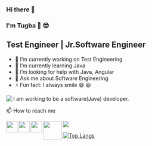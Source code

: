 ### Hi there  👋

<!--
**tugbayavuzz/tugbayavuzz** is a ✨ _special_ ✨ repository because its `README.md` (this file) appears on your GitHub profile.

Here are some ideas to get you started:-->

###  I'm Tugba :raising_hand: :sunglasses:

## Test Engineer | Jr.Software Engineer

- 🔭 I’m currently working on Test Engineering
- 🌱 I’m currently learning Java
- 🤔 I’m looking for help with Java, Angular
- 💬 Ask me about Software Engineering
- ⚡ Fun fact: I always smile 😄 :laughing:




I am  working to be a software(Java) developer.
<img src="https://media.giphy.com/media/L1R1tvI9svkIWwpVYr/giphy.gif" align=left>

📫 How to reach me

[<img src="https://seeklogo.com/images/L/linkedin-icon-logo-FBADE03110-seeklogo.com.png" width="30" align=left>](https://www.linkedin.com/in/tugbayavuzz/)

[<img src="https://seeklogo.com/images/T/twitter-logo-7249D46199-seeklogo.com.png" width="30" align=left>](https://twitter.com/tugbayavuzdev)

[<img src="https://cdn.iconscout.com/icon/free/png-64/hackerrank-3521478-2944922.png" width="30" align=left>](https://www.hackerrank.com/tugbayavuz?hr_r=1)

[<img src="https://uploads-ssl.webflow.com/6097e0eca1e87557da031fef/609859a191abe5d64b17fed3_Patika%20logo-p-500.png" width="50" align=left>](https://app.patika.dev/tugbayavuzz)

 
<img src="https://github-readme-stats.vercel.app/api?username=tugbayavuzz&&show_icons=true&title_color=BA55D3&icon_color=E0B0FF&text_color=daf7dc&bg_color=151515">

[![Top Langs](https://github-readme-stats.vercel.app/api/top-langs/?username=tugbayavuzz&layout=compact)](https://github.com/tugbayavuzz/github-readme-stats)

